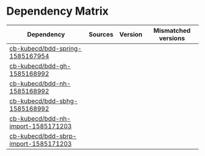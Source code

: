 # Dependency Matrix

Dependency | Sources | Version | Mismatched versions
---------- | ------- | ------- | -------------------
[cb-kubecd/bdd-spring-1585167954](https://github.com/cb-kubecd/bdd-spring-1585167954.git) |  | []() | 
[cb-kubecd/bdd-gh-1585168992](https://github.com/cb-kubecd/bdd-gh-1585168992.git) |  | []() | 
[cb-kubecd/bdd-nh-1585168992](https://github.com/cb-kubecd/bdd-nh-1585168992.git) |  | []() | 
[cb-kubecd/bdd-sbhg-1585168992](https://github.com/cb-kubecd/bdd-sbhg-1585168992.git) |  | []() | 
[cb-kubecd/bdd-nh-import-1585171203](https://github.com/cb-kubecd/bdd-nh-import-1585171203.git) |  | []() | 
[cb-kubecd/bdd-sbrp-import-1585171203](https://github.com/cb-kubecd/bdd-sbrp-import-1585171203.git) |  | []() | 
